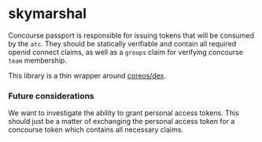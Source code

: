 
# skymarshal

Concourse passport is responsible for issuing tokens that will be consumed by the `atc`. They should be statically verifiable and contain all required openid connect claims, as well as a `groups` claim for verifying concourse `team` membership. 

This library is a thin wrapper around [coreos/dex](http://github.com/coreos/dex).

### Future considerations

We want to investigate the ability to grant personal access tokens. This should just be a matter of exchanging the personal access token for a concourse token which contains all necessary claims.

